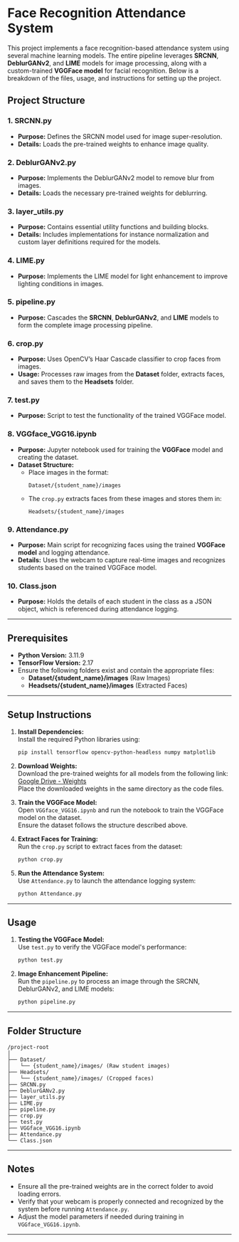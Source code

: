 # Face Recognition Attendance System  

This project implements a face recognition-based attendance system using several machine learning models. The entire pipeline leverages **SRCNN**, **DeblurGANv2**, and **LIME** models for image processing, along with a custom-trained **VGGFace model** for facial recognition. Below is a breakdown of the files, usage, and instructions for setting up the project.

## Project Structure  

### 1. **SRCNN.py**  
- **Purpose:** Defines the SRCNN model used for image super-resolution.  
- **Details:** Loads the pre-trained weights to enhance image quality.  

### 2. **DeblurGANv2.py**  
- **Purpose:** Implements the DeblurGANv2 model to remove blur from images.  
- **Details:** Loads the necessary pre-trained weights for deblurring.  

### 3. **layer_utils.py**  
- **Purpose:** Contains essential utility functions and building blocks.  
- **Details:** Includes implementations for instance normalization and custom layer definitions required for the models.  

### 4. **LIME.py**  
- **Purpose:** Implements the LIME model for light enhancement to improve lighting conditions in images.  

### 5. **pipeline.py**  
- **Purpose:** Cascades the **SRCNN**, **DeblurGANv2**, and **LIME** models to form the complete image processing pipeline.  

### 6. **crop.py**  
- **Purpose:** Uses OpenCV’s Haar Cascade classifier to crop faces from images.  
- **Usage:** Processes raw images from the **Dataset** folder, extracts faces, and saves them to the **Headsets** folder.

### 7. **test.py**  
- **Purpose:** Script to test the functionality of the trained VGGFace model.  

### 8. **VGGface_VGG16.ipynb**  
- **Purpose:** Jupyter notebook used for training the **VGGFace** model and creating the dataset.  
- **Dataset Structure:**  
  - Place images in the format:  
    ```
    Dataset/{student_name}/images  
    ```
  - The `crop.py` extracts faces from these images and stores them in:  
    ```
    Headsets/{student_name}/images  
    ```

### 9. **Attendance.py**  
- **Purpose:** Main script for recognizing faces using the trained **VGGFace model** and logging attendance.  
- **Details:** Uses the webcam to capture real-time images and recognizes students based on the trained VGGFace model.

### 10. **Class.json**  
- **Purpose:** Holds the details of each student in the class as a JSON object, which is referenced during attendance logging.

---

## Prerequisites  

- **Python Version:** 3.11.9  
- **TensorFlow Version:** 2.17  
- Ensure the following folders exist and contain the appropriate files:
  - **Dataset/{student_name}/images** (Raw Images)
  - **Headsets/{student_name}/images** (Extracted Faces)  

---

## Setup Instructions  

1. **Install Dependencies:**  
   Install the required Python libraries using:
   ```bash
   pip install tensorflow opencv-python-headless numpy matplotlib
   ```

2. **Download Weights:**  
   Download the pre-trained weights for all models from the following link:  
   [Google Drive - Weights](https://drive.google.com/drive/u/1/folders/1fHatTQSRryGusJ4VUg5E3R599cmTEtlQ)  
   Place the downloaded weights in the same directory as the code files.

3. **Train the VGGFace Model:**  
   Open `VGGface_VGG16.ipynb` and run the notebook to train the VGGFace model on the dataset.  
   Ensure the dataset follows the structure described above.

4. **Extract Faces for Training:**  
   Run the `crop.py` script to extract faces from the dataset:
   ```bash
   python crop.py
   ```

5. **Run the Attendance System:**  
   Use `Attendance.py` to launch the attendance logging system:
   ```bash
   python Attendance.py
   ```

---

## Usage  

1. **Testing the VGGFace Model:**  
   Use `test.py` to verify the VGGFace model's performance:
   ```bash
   python test.py
   ```

2. **Image Enhancement Pipeline:**  
   Run the `pipeline.py` to process an image through the SRCNN, DeblurGANv2, and LIME models:
   ```bash
   python pipeline.py
   ```

---

## Folder Structure  

```
/project-root  
│  
├── Dataset/  
│   └── {student_name}/images/ (Raw student images)  
├── Headsets/  
│   └── {student_name}/images/ (Cropped faces)  
├── SRCNN.py  
├── DeblurGANv2.py  
├── layer_utils.py  
├── LIME.py  
├── pipeline.py  
├── crop.py  
├── test.py  
├── VGGface_VGG16.ipynb  
├── Attendance.py  
└── Class.json  
```

---

## Notes  
- Ensure all the pre-trained weights are in the correct folder to avoid loading errors.  
- Verify that your webcam is properly connected and recognized by the system before running `Attendance.py`.  
- Adjust the model parameters if needed during training in `VGGface_VGG16.ipynb`.

---
